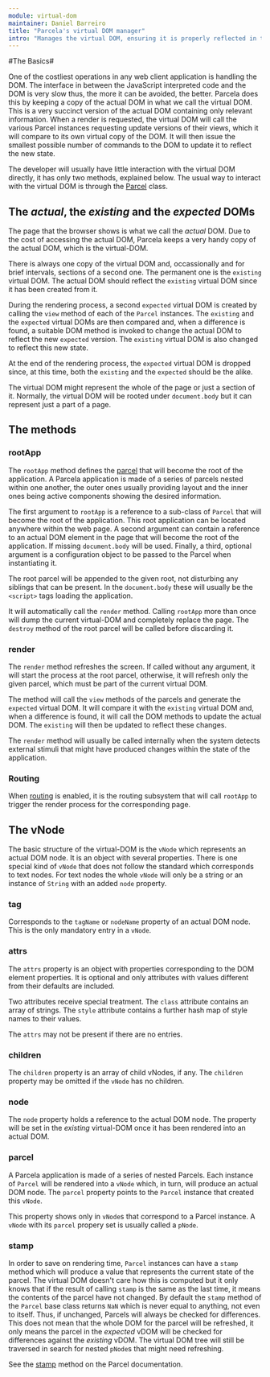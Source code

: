 ```yaml
---
module: virtual-dom
maintainer: Daniel Barreiro
title: "Parcela's virtual DOM manager"
intro: "Manages the virtual DOM, ensuring it is properly reflected in the browser actual DOM"
---
```


#The Basics#

One of the costliest operations in any web client application is handling the DOM.  The interface in between the JavaScript interpreted code and the DOM is very slow thus, the more it can be avoided, the better.   Parcela does this by keeping a copy of the actual DOM in what we call the virtual DOM.  This is a very succinct version of the actual DOM containing only relevant information.  When a render is requested, the virtual DOM will call the various Parcel instances requesting update versions of their views, which it will compare to its own virtual copy of the DOM.  It will then issue the smallest possible number of commands to the DOM to update it to reflect the new state.

The developer will usually have little interaction with the virtual DOM directly, it has only two methods, explained below. The usual way to interact with the virtual DOM is through the [Parcel](../parcel/index.html) class.

## The *actual*, the *existing* and the *expected* DOMs

The page that the browser shows is what we call the *actual* DOM.   Due to the cost of accessing the actual DOM, Parcela keeps a very handy copy of the actual DOM, which is the virtual-DOM.

There is always one copy of the virtual DOM and, occassionally and for brief intervals, sections of a second one.   The permanent one is the `existing` virtual DOM.  The actual DOM should reflect the `existing` virtual DOM since it has been created from it.

During the rendering process, a second `expected` virtual DOM is created by calling the `view` method of each of the `Parcel` instances.  The `existing` and the `expected` virtual DOMs are then compared and, when a difference is found, a suitable DOM method is invoked to change the actual DOM to reflect the new `expected` version.  The `existing` virtual DOM is also changed to reflect this new state.

At the end of the rendering process, the `expected` virtual DOM is dropped since, at this time, both the `existing` and the `expected` should be the alike.

The virtual DOM might represent the whole of the page or just a section of it.  Normally, the virtual DOM will be rooted under `document.body` but it can represent just a part of a page.

## The methods

### rootApp

The `rootApp` method defines the [parcel](../parcel/index.html) that will become the root of the application.  A Parcela application is made of a series of parcels nested within one another, the outer ones usually providing layout and the inner ones being active components showing the desired information.

The first argument to `rootApp` is a reference to a sub-class of `Parcel` that will become the root of the application.  This root application can be located anywhere within the web page.  A second argument can contain a reference to an actual DOM element in the page that will become the root of the application.  If missing `document.body` will be used.  Finally, a third, optional argument is a configuration object to be passed to the Parcel when instantiating it.

The root parcel will be appended to the given root, not disturbing any siblings that can be present.  In the `document.body` these will usually be the `<script>` tags loading the application.

It will automatically call the `render` method.   Calling `rootApp` more than once will dump the current virtual-DOM and completely replace the page.  The `destroy` method of the root parcel will be called before discarding it.

### render

The `render` method refreshes the screen. If called without any argument, it will start the process at the root parcel, otherwise, it will refresh only the given parcel, which must be part of the current virtual DOM.

The method will call the `view` methods of the parcels and generate the `expected` virtual DOM.   It will compare it with the `existing` virtual DOM and, when a difference is found, it will call the DOM methods to update the actual DOM.  The `existing` will then be updated to reflect these changes.

The `render` method will usually be called internally when the system detects external stimuli that might have produced changes within the state of the application.

### Routing

When [routing](../routing/index.html) is enabled, it is the routing subsystem that will call `rootApp` to trigger the render process for the corresponding page.

## The vNode

The basic structure of the virtual-DOM is the `vNode` which represents an actual DOM node.  It is an object with several properties.   There is one special kind of `vNode` that does not follow the standard which corresponds to text nodes.  For text nodes the whole `vNode` will only be a string or an instance of `String` with an added `node` property.

### tag

Corresponds to the `tagName` or `nodeName` property of an actual DOM node.  This is the only mandatory entry in a `vNode`.

### attrs

The `attrs` property is an object with properties corresponding to the DOM element properties.   It is optional and only attributes with values different from their defaults are included.

Two attributes receive special treatment.  The `class` attribute contains an array of strings.   The `style` attribute contains a further hash map of style names to their values.

The `attrs` may not be present if there are no entries.

### children

The `children` property is an array of child vNodes, if any.  The `children` property may be omitted if the `vNode` has no children.

### node

The `node` property holds a reference to the actual DOM node.  The property will be set in the *existing* virtual-DOM once it has been rendered into an actual DOM.

### parcel

A Parcela application is made of a series of nested Parcels.  Each instance of `Parcel` will be rendered into a `vNode` which, in turn, will produce an actual DOM node.   The `parcel` property points to the `Parcel` instance that created this `vNode`.

This property shows only in `vNode`s that correspond to a Parcel instance.  A `vNode` with its `parcel` propery set is usually called a `pNode`.

### stamp

In order to save on rendering time, `Parcel` instances can have a `stamp` method which will produce a value that represents the current state of the parcel. The virtual DOM doesn't care how this is computed but it only knows that if the result of calling `stamp` is the same as the last time, it means the contents of the parcel have not changed.   By default the `stamp` method of the `Parcel` base class returns `NaN` which is never equal to anything, not even to itself.  Thus, if unchanged, Parcels will always be checked for differences.  This does not mean that the whole DOM for the parcel will be refreshed, it only means the parcel in the *expected* vDOM will be checked for differences against the *existing* vDOM.  The virtual DOM tree will still be traversed in search for nested `pNode`s that might need refreshing.

See the [stamp](../parcel/index.html#the-stamp-method) method on the Parcel documentation.

